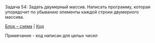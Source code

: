 Задача 54: Задать двумерный массив. Написать программу, которая упорядочит по убыванию элементы каждой строки двумерного массива.  

[Блок – схема](alg.drawio.png) | [Код](Program.cs)

Примечание - код написан для целых чисел